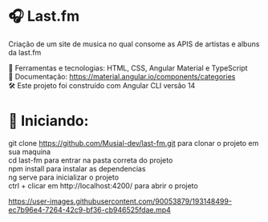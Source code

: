 # :headphones: Last.fm </br> 
Criação de um site de musica no qual consome as APIS de artistas e albuns da last.fm </br>

:hammer: Ferramentas e tecnologias: HTML, CSS, Angular Material e TypeScript </br>
:closed_book: Documentação: https://material.angular.io/components/categories </br>
:hammer_and_wrench: Este projeto foi construído com Angular CLI versão 14 </br>

# :checkered_flag: Iniciando:

git clone https://github.com/Musial-dev/last-fm.git para clonar o projeto em sua maquina</br> 
cd last-fm  para entrar na pasta correta do projeto</br>  npm install para instalar as dependencias</br> 
ng serve  para inicializar o projeto</br> 
ctrl + clicar em http://localhost:4200/ para abrir o projeto 


https://user-images.githubusercontent.com/90053879/193148499-ec7b96e4-7264-42c9-bf36-cb946525fdae.mp4
